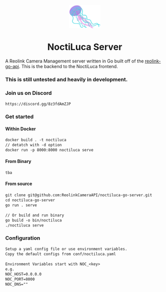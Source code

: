 <p align="center"><img src="https://github.com/ReolinkCameraAPI/noctiluca-go-server/blob/main/.assets/noctiluca.png" width=100px></p>
<h1 align="center">NoctiLuca Server</h1>

A Reolink Camera Management server written in Go built off of 
the [reolink-go-api](https://github.com/ReolinkCameraApi/reolink-go-api).
This is the backend to the NoctiLuca frontend.



### This is still untested and heavily in development.

### Join us on Discord

    https://discord.gg/8z3fdAmZJP
    
### Get started

#### Within Docker

    docker build . -t noctiluca
    // detatch with -d option
    docker run -p 8000:8000 noctiluca serve
    
#### From Binary

    tba
    
#### From source

    git clone git@github.com:ReolinkCameraAPI/noctiluca-go-server.git
    cd noctiluca-go-server
    go run . serve
    
    // Or build and run binary
    go build -o bin/noctiluca
    ./noctiluca serve
    
### Configuration

    Setup a yaml config file or use environment variables.
    Copy the default configs from conf/noctiluca.yaml
    
    Environment Variables start with NOC_<key>
    e.g.
    NOC_HOST=0.0.0.0
    NOC_PORT=8000
    NOC_DNS=""